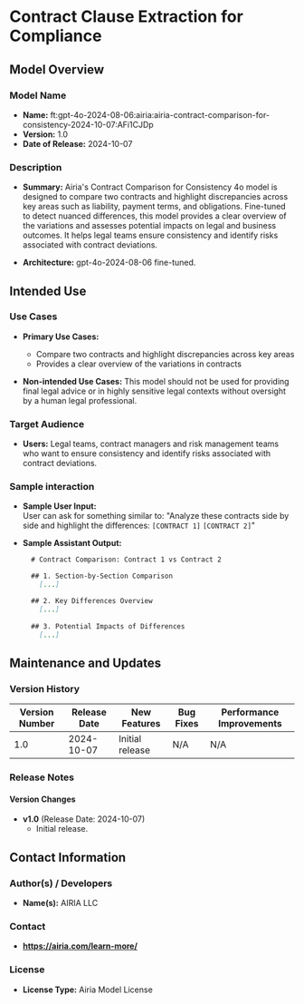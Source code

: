 # Contract Clause Extraction for Compliance

## Model Overview

### Model Name

- **Name:** ft:gpt-4o-2024-08-06:airia:airia-contract-comparison-for-consistency-2024-10-07:AFi1CJDp
- **Version:** 1.0
- **Date of Release:** 2024-10-07

### Description

- **Summary:** Airia's Contract Comparison for Consistency 4o model is designed to compare two contracts and highlight discrepancies across key areas such as liability, payment terms, and obligations. Fine-tuned to detect nuanced differences, this model provides a clear overview of the variations and assesses potential impacts on legal and business outcomes. It helps legal teams ensure consistency and identify risks associated with contract deviations.

- **Architecture:** gpt-4o-2024-08-06 fine-tuned.

## Intended Use

### Use Cases

- **Primary Use Cases:**
  - Compare two contracts and highlight discrepancies across key areas
  - Provides a clear overview of the variations in contracts
  
- **Non-intended Use Cases:** This model should not be used for providing final legal advice or in highly sensitive legal contexts without oversight by a human legal professional.

### Target Audience

- **Users:** Legal teams, contract managers and risk management teams who want to ensure consistency and identify risks associated with contract deviations.

### Sample interaction

- **Sample User Input:**  
  User can ask for something similar to: "Analyze these contracts side by side and highlight the differences: `[CONTRACT 1]` `[CONTRACT 2]`"
  
- **Sample Assistant Output:**

  ```markdown
    # Contract Comparison: Contract 1 vs Contract 2

    ## 1. Section-by-Section Comparison
      [...]

    ## 2. Key Differences Overview
      [...]
    
    ## 3. Potential Impacts of Differences
      [...]
  ```

## Maintenance and Updates

### Version History

| Version Number | Release Date | New Features                  | Bug Fixes                   | Performance Improvements     |
|----------------|--------------|-------------------------------|-----------------------------|------------------------------|
| 1.0            | 2024-10-07  | Initial release               | N/A | N/A |

### Release Notes

#### Version Changes

- **v1.0** (Release Date: 2024-10-07)
  - Initial release.

## Contact Information

### Author(s) / Developers

- **Name(s):** AIRIA LLC

### Contact

- **<https://airia.com/learn-more/>**

### License

- **License Type:** Airia Model License
